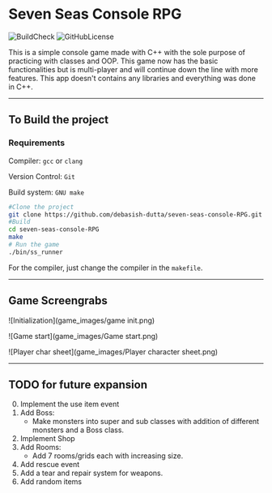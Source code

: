 # Seven Seas Console RPG

![BuildCheck](https://img.shields.io/badge/build-passing-green)
![GitHubLicense](https://img.shields.io/github/license/debasish-dutta/seven-seas-console-RPG?style=plastic&color=blueviolet)

This is a simple console game made with C++ with the sole purpose of practicing with classes and OOP.
This game now has the basic functionalities but is multi-player and will continue down the line with more features. 
This app doesn't contains any libraries and everything was done in C++.
___

## To Build the project

### Requirements

Compiler: ```gcc``` or ```clang```

Version Control: ```Git```

Build system: ```GNU make```

```bash
#Clone the project
git clone https://github.com/debasish-dutta/seven-seas-console-RPG.git
#Build 
cd seven-seas-console-RPG
make
# Run the game
./bin/ss_runner
```
For the compiler, just change the compiler in the `makefile`.
___

## Game Screengrabs

![Initialization](game_images/game init.png)

![Game start](game_images/Game start.png)

![Player char sheet](game_images/Player character sheet.png)
___

## TODO for future expansion

0. Implement the use item event
1. Add Boss:
    * Make monsters into super and sub classes with addition of different monsters and a Boss class.
2. Implement Shop
3. Add Rooms:
    * Add 7 rooms/grids each with increasing size. 
4. Add rescue event
5. Add a tear and repair system for weapons.
6. Add random items

